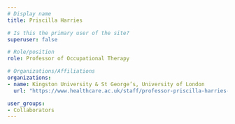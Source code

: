 ```yaml
---
# Display name
title: Priscilla Harries

# Is this the primary user of the site?
superuser: false

# Role/position
role: Professor of Occupational Therapy

# Organizations/Affiliations
organizations:
- name: Kingston University & St George’s, University of London
  url: "https://www.healthcare.ac.uk/staff/professor-priscilla-harries-phd-msc-dipcot-fhea-frcot/"

user_groups:
- Collaborators
---
```

